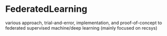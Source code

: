 # FederatedLearning

various approach, trial-and-error, implementation, and proof-of-concept to federated supervised machine/deep learning (mainly focused on recsys)

